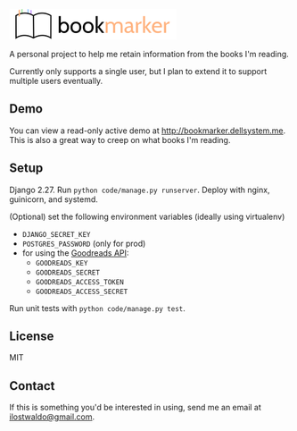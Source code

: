 ![Bookmarker](https://raw.githubusercontent.com/dellsystem/bookmarker/master/code/static/bookmarker.png)

A personal project to help me retain information from the books I'm reading. 

Currently only supports a single user, but I plan to extend it to support
multiple users eventually.

Demo
----

You can view a read-only active demo at <http://bookmarker.dellsystem.me>. This
is also a great way to creep on what books I'm reading.

Setup
-----

Django 2.27. Run `python code/manage.py runserver`. Deploy with nginx,
guinicorn, and systemd.

(Optional) set the following environment variables (ideally using virtualenv)

* `DJANGO_SECRET_KEY`
* `POSTGRES_PASSWORD` (only for prod)
* for using the [Goodreads API](https://www.goodreads.com/api/keys):
    * `GOODREADS_KEY`
    * `GOODREADS_SECRET`
    * `GOODREADS_ACCESS_TOKEN`
    * `GOODREADS_ACCESS_SECRET`

Run unit tests with `python code/manage.py test`.

License
-------

MIT

Contact
-------

If this is something you'd be interested in using, send me an email at
ilostwaldo@gmail.com.
